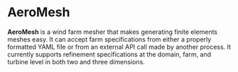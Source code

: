 # AeroMesh

**AeroMesh** is a wind farm mesher that makes generating finite elements meshes easy. It can accept farm specifications
from either a properly formatted YAML file or from an external API call made by another process. It currently supports refinement specifications
at the domain, farm, and turbine level in both two and three dimensions.